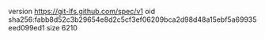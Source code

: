 version https://git-lfs.github.com/spec/v1
oid sha256:fabb8d52c3b29654e8d2c5cf3ef06209bca2d98d48a15ebf5a69935eed099ed1
size 6210

